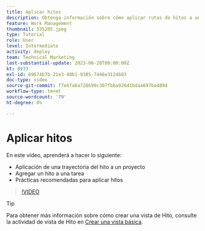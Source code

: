 ```yaml
---
title: Aplicar hitos
description: Obtenga información sobre cómo aplicar rutas de hitos a una [!DNL  Workfront] proyecto y asocie tareas clave como pasos de hito dentro del proyecto.
feature: Work Management
thumbnail: 335205.jpeg
type: Tutorial
role: User
level: Intermediate
activity: deploy
team: Technical Marketing
last-substantial-update: 2023-06-20T00:00:00Z
kt: 8933
exl-id: 69674b7b-21e3-48b1-9385-7446e3124b83
doc-type: video
source-git-commit: f7e6fa6a728699c307fbba926d1bdaa697ba4894
workflow-type: tm+mt
source-wordcount: '79'
ht-degree: 0%

---
```


# Aplicar hitos

En este vídeo, aprenderá a hacer lo siguiente:

* Aplicación de una trayectoria del hito a un proyecto
* Agregar un hito a una tarea
* Prácticas recomendadas para aplicar hitos

>[!VIDEO](https://video.tv.adobe.com/v/335205/?quality=12&learn=on)

>[!TIP]
>
>Para obtener más información sobre cómo crear una vista de Hito, consulte la actividad de vista de Hito en [Crear una vista básica](https://experienceleague.adobe.com/docs/workfront-learn/tutorials-workfront/reporting/basic-reporting/create-a-basic-view.html?lang=en).

